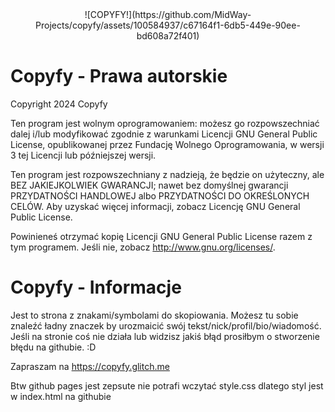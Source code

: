 <div align="center">![COPYFY!](https://github.com/MidWay-Projects/copyfy/assets/100584937/c67164f1-6db5-449e-90ee-bd608a72f401)</div>

# Copyfy - Prawa autorskie

Copyright 2024 Copyfy

Ten program jest wolnym oprogramowaniem: możesz go rozpowszechniać dalej i/lub modyfikować zgodnie z warunkami Licencji GNU General Public License, opublikowanej przez Fundację Wolnego Oprogramowania, w wersji 3 tej Licencji lub późniejszej wersji.

Ten program jest rozpowszechniany z nadzieją, że będzie on użyteczny, ale BEZ JAKIEJKOLWIEK GWARANCJI; nawet bez domyślnej gwarancji PRZYDATNOŚCI HANDLOWEJ albo PRZYDATNOŚCI DO OKREŚLONYCH CELÓW. Aby uzyskać więcej informacji, zobacz Licencję GNU General Public License.

Powinieneś otrzymać kopię Licencji GNU General Public License razem z tym programem. Jeśli nie, zobacz http://www.gnu.org/licenses/.

# Copyfy - Informacje

Jest to strona z znakami/symbolami do skopiowania.
Możesz tu sobie znaleźć ładny znaczek by urozmaicić swój tekst/nick/profil/bio/wiadomość.
Jeśli na stronie coś nie działa lub widzisz jakiś błąd prosiłbym o stworzenie błędu na githubie. :D

Zapraszam na https://copyfy.glitch.me

Btw github pages jest zepsute nie potrafi wczytać style.css dlatego styl jest w index.html na githubie
